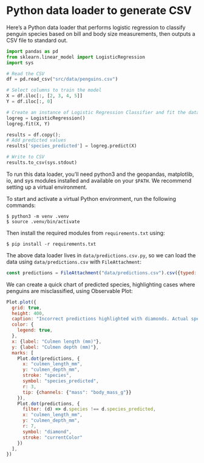 # Python data loader to generate CSV

Here’s a Python data loader that performs logistic regression to classify penguin species based on bill and body size measurements, then outputs a CSV file to standard out.

```python
import pandas as pd
from sklearn.linear_model import LogisticRegression
import sys

# Read the CSV
df = pd.read_csv("src/data/penguins.csv")

# Select columns to train the model
X = df.iloc[:, [2, 3, 4, 5]]
Y = df.iloc[:, 0]

# Create an instance of Logistic Regression Classifier and fit the data.
logreg = LogisticRegression()
logreg.fit(X, Y)

results = df.copy();
# Add predicted values
results['species_predicted'] = logreg.predict(X)

# Write to CSV
results.to_csv(sys.stdout)
```

<div class="note">

To run this data loader, you’ll need python3 and the geopandas, matplotlib, io, and sys modules installed and available on your `$PATH`. We recommend setting up a virtual environment.

</div>

To start and activate a virtual Python environment, run the following commands:

```
$ python3 -m venv .venv
$ source .venv/bin/activate
```

Then install the required modules from `requirements.txt` using:

```
$ pip install -r requirements.txt
```

The above data loader lives in `data/predictions.csv.py`, so we can load the data using `data/predictions.csv` with `FileAttachment`:

```js echo
const predictions = FileAttachment("data/predictions.csv").csv({typed: true});
```

We can create a quick chart of predicted species, highlighting cases where penguins are misclassified, using Observable Plot:

```js echo
Plot.plot({
  grid: true,
  height: 400,
  caption: "Incorrect predictions highlighted with diamonds. Actual species encoded with color and predicted species encoded with symbols.",
  color: {
    legend: true,
  },
  x: {label: "Culmen length (mm)"},
  y: {label: "Culmen depth (mm)"},
  marks: [
    Plot.dot(predictions, {
      x: "culmen_length_mm",
      y: "culmen_depth_mm",
      stroke: "species",
      symbol: "species_predicted",
      r: 3,
      tip: {channels: {"mass": "body_mass_g"}}
    }),
    Plot.dot(predictions, {
      filter: (d) => d.species !== d.species_predicted,
      x: "culmen_length_mm",
      y: "culmen_depth_mm",
      r: 7,
      symbol: "diamond",
      stroke: "currentColor"
    })
  ],
})
```
